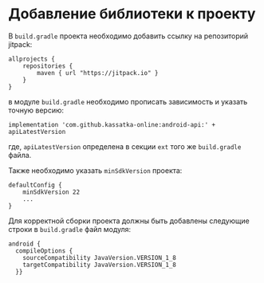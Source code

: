 # Добавление библиотеки к проекту

В ```build.gradle``` проекта необходимо добавить ссылку на репозиторий jitpack:

```
allprojects {
    repositories {
        maven { url "https://jitpack.io" }
    }
}
```

в модуле ```build.gradle``` необходимо прописать зависимость и указать точную версию:

    implementation 'com.github.kassatka-online:android-api:' + apiLatestVersion
	
где, ```apiLatestVersion``` определена в секции ```ext``` того же ```build.gradle``` файла.

Также необходимо указать ```minSdkVersion``` проекта:

```
defaultConfig {
	minSdkVersion 22
	...
}
```

Для корректной сборки проекта должны быть добавлены следующие строки в ```build.gradle``` файл модуля:

```
android {
  compileOptions {
    sourceCompatibility JavaVersion.VERSION_1_8
    targetCompatibility JavaVersion.VERSION_1_8
  }}
```
